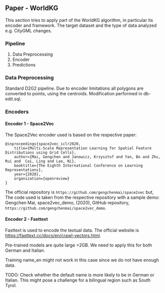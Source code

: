 ## Paper - WorldKG

This section tries to apply part of the WorldKG algorithm, in 
particular its encoder and framework. The target dataset and the type
of data analyzed e.g. CityGML changes. 


### Pipeline
1. Data Preprocessing
2. Encoder
3. Predictions

### Data Preprocessing
Standard D2G2 pipeline.
Due to encoder limitations all polygons are converted to points, using the centroids.
Modification performed in db-edit.sql.

### Encoders
#### Encoder 1 - Space2Vec
The Space2Vec encoder used is based on the respective paper:
```
@inproceedings{space2vec_iclr2020,
	title={Multi-Scale Representation Learning for Spatial Feature Distributions using Grid Cells},
	author={Mai, Gengchen and Janowicz, Krzysztof and Yan, Bo and Zhu, Rui and  Cai, Ling and Lao, Ni},
	booktitle={The Eighth International Conference on Learning Representations},
	year={2020},
	organization={openreview}
}
```
The official repository is ```https://github.com/gengchenmai/space2vec``` but,
The code used is taken from the respective repository with a sample demo: Gengchen Mai, space2vec_demo, (2020), GitHub repository,
```https://github.com/gengchenmai/space2vec_demo```.

#### Encoder 2 - Fasttext
Fasttext is used to encode the textual data. The official website is https://fasttext.cc/docs/en/crawl-vectors.html.

Pre-trained models are quite large >2GB. We need to apply this for both German and Italian.

Training name_en might not work in this case since we do not have enough data.

TODO: Check whether the default name is more likely to be in German or Italian. This might pose a challenge for a bilingual region
such as South Tyrol.
